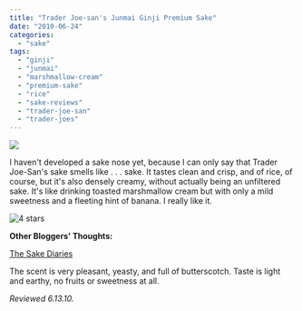 ```yaml
---
title: "Trader Joe-san's Junmai Ginji Premium Sake"
date: "2010-06-24"
categories:
  - "sake"
tags:
  - "ginji"
  - "junmai"
  - "marshmallow-cream"
  - "premium-sake"
  - "rice"
  - "sake-reviews"
  - "trader-joe-san"
  - "trader-joes"
---
```


![](http://www.rebeccagomezfarrell.com/gourmez/photos/traderjoesan.jpg)

I haven't developed a sake nose yet, because I can only say that Trader Joe-San's sake smells like . . . sake. It tastes clean and crisp, and of rice, of course, but it's also densely creamy, without actually being an unfiltered sake. It's like drinking toasted marshmallow cream but with only a mild sweetness and a fleeting hint of banana. I really like it.




<div class="caption">

![4 stars](http://s3.amazonaws.com/thegourmez-wpmedia/2009/02/rating_truffle1.gif "rating_truffle1")</div>
  **Other Bloggers' Thoughts:**

[The Sake Diaries](http://thesakediaries.blogspot.com/2007/10/trader-joe-sans-sake.html)

The scent is very pleasant, yeasty, and full of butterscotch. Taste is light and earthy, no fruits or sweetness at all.

_Reviewed 6.13.10._
